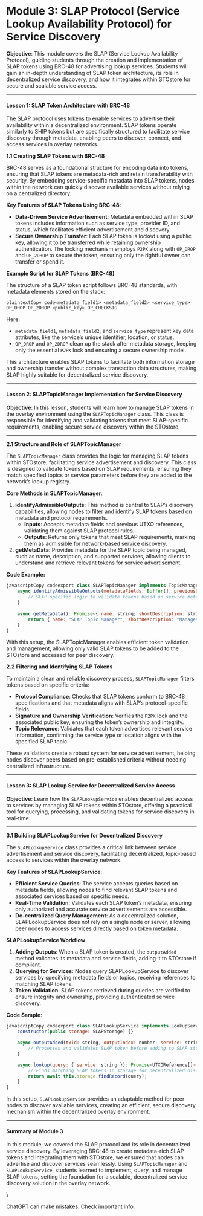 # Module 3: SLAP Protocol (Service Lookup Availability Protocol) for Service Discovery

**Objective**: This module covers the SLAP (Service Lookup Availability Protocol), guiding students through the creation and implementation of SLAP tokens using BRC-48 for advertising lookup services. Students will gain an in-depth understanding of SLAP token architecture, its role in decentralized service discovery, and how it integrates within STOstore for secure and scalable service access.

***

#### **Lesson 1: SLAP Token Architecture with BRC-48**

The SLAP protocol uses tokens to enable services to advertise their availability within a decentralized environment. SLAP tokens operate similarly to SHIP tokens but are specifically structured to facilitate service discovery through metadata, enabling peers to discover, connect, and access services in overlay networks.

**1.1 Creating SLAP Tokens with BRC-48**

BRC-48 serves as a foundational structure for encoding data into tokens, ensuring that SLAP tokens are metadata-rich and retain transferability with security. By embedding service-specific metadata into SLAP tokens, nodes within the network can quickly discover available services without relying on a centralized directory.

**Key Features of SLAP Tokens Using BRC-48**:

* **Data-Driven Service Advertisement**: Metadata embedded within SLAP tokens includes information such as service type, provider ID, and status, which facilitates efficient advertisement and discovery.
* **Secure Ownership Transfer**: Each SLAP token is locked using a public key, allowing it to be transferred while retaining ownership authentication. The locking mechanism employs `P2PK` along with `OP_DROP` and `OP_2DROP` to secure the token, ensuring only the rightful owner can transfer or spend it.

**Example Script for SLAP Tokens (BRC-48)**

The structure of a SLAP token script follows BRC-48 standards, with metadata elements stored on the stack:

```plaintext
plaintextCopy code<metadata_field1> <metadata_field2> <service_type> OP_DROP OP_2DROP <public_key> OP_CHECKSIG
```

Here:

* `metadata_field1`, `metadata_field2`, and `service_type` represent key data attributes, like the service’s unique identifier, location, or status.
* `OP_DROP` and `OP_2DROP` clean up the stack after metadata storage, keeping only the essential `P2PK` lock and ensuring a secure ownership model.

This architecture enables SLAP tokens to facilitate both information storage and ownership transfer without complex transaction data structures, making SLAP highly suitable for decentralized service discovery.

***

#### **Lesson 2: SLAPTopicManager Implementation for Service Discovery**

**Objective**: In this lesson, students will learn how to manage SLAP tokens in the overlay environment using the `SLAPTopicManager` class. This class is responsible for identifying and validating tokens that meet SLAP-specific requirements, enabling secure service discovery within the STOstore.

***

**2.1 Structure and Role of SLAPTopicManager**

The `SLAPTopicManager` class provides the logic for managing SLAP tokens within STOstore, facilitating service advertisement and discovery. This class is designed to validate tokens based on SLAP requirements, ensuring they match specified topics or service parameters before they are added to the network’s lookup registry.

**Core Methods in SLAPTopicManager**:

1. **identifyAdmissibleOutputs**: This method is central to SLAP’s discovery capabilities, allowing nodes to filter and identify SLAP tokens based on metadata and protocol requirements.
   * **Inputs**: Accepts metadata fields and previous UTXO references, validating them against SLAP protocol rules.
   * **Outputs**: Returns only tokens that meet SLAP requirements, marking them as admissible for network-based service discovery.
2. **getMetaData**: Provides metadata for the SLAP topic being managed, such as name, description, and supported services, allowing clients to understand and retrieve relevant tokens for service advertisement.

**Code Example:**

```javascript
javascriptCopy codeexport class SLAPTopicManager implements TopicManager {
    async identifyAdmissibleOutputs(metadataFields: Buffer[], previousUTXOs: Buffer[]): Promise<AdmittanceInstructions> {
        // SLAP-specific logic to validate tokens based on service metadata and past UTXOs
    }
    
    async getMetaData(): Promise<{ name: string; shortDescription: string; iconURL?: string; }> {
        return { name: "SLAP Topic Manager", shortDescription: "Manages SLAP tokens for service availability." };
    }
}
```

With this setup, the SLAPTopicManager enables efficient token validation and management, allowing only valid SLAP tokens to be added to the STOstore and accessed for peer discovery.

**2.2 Filtering and Identifying SLAP Tokens**

To maintain a clean and reliable discovery process, `SLAPTopicManager` filters tokens based on specific criteria:

* **Protocol Compliance**: Checks that SLAP tokens conform to BRC-48 specifications and that metadata aligns with SLAP’s protocol-specific fields.
* **Signature and Ownership Verification**: Verifies the `P2PK` lock and the associated public key, ensuring the token’s ownership and integrity.
* **Topic Relevance**: Validates that each token advertises relevant service information, confirming the service type or location aligns with the specified SLAP topic.

These validations create a robust system for service advertisement, helping nodes discover peers based on pre-established criteria without needing centralized infrastructure.

***

#### **Lesson 3: SLAP Lookup Service for Decentralized Service Access**

**Objective**: Learn how the `SLAPLookupService` enables decentralized access to services by managing SLAP tokens within STOstore, offering a practical tool for querying, processing, and validating tokens for service discovery in real-time.

***

**3.1 Building SLAPLookupService for Decentralized Discovery**

The `SLAPLookupService` class provides a critical link between service advertisement and service discovery, facilitating decentralized, topic-based access to services within the overlay network.

**Key Features of SLAPLookupService**:

* **Efficient Service Queries**: The service accepts queries based on metadata fields, allowing nodes to find relevant SLAP tokens and associated services based on specific needs.
* **Real-Time Validation**: Validates each SLAP token’s metadata, ensuring only authorized and accurate service advertisements are accessible.
* **De-centralized Query Management**: As a decentralized solution, SLAPLookupService does not rely on a single node or server, allowing peer nodes to access services directly based on token metadata.

**SLAPLookupService Workflow**

1. **Adding Outputs**: When a SLAP token is created, the `outputAdded` method validates its metadata and service fields, adding it to STOstore if compliant.
2. **Querying for Services**: Nodes query SLAPLookupService to discover services by specifying metadata fields or topics, receiving references to matching SLAP tokens.
3. **Token Validation**: SLAP tokens retrieved during queries are verified to ensure integrity and ownership, providing authenticated service discovery.

**Code Sample**:

```javascript
javascriptCopy codeexport class SLAPLookupService implements LookupService {
    constructor(public storage: SLAPStorage) {}

    async outputAdded(txid: string, outputIndex: number, service: string): Promise<void> {
        // Processes and validates SLAP token before adding to SLAP storage
    }

    async lookup(query: { service: string }): Promise<UTXOReference[]> {
        // Finds matching SLAP tokens in storage for decentralized discovery
        return await this.storage.findRecord(query);
    }
}
```

In this setup, `SLAPLookupService` provides an adaptable method for peer nodes to discover available services, creating an efficient, secure discovery mechanism within the decentralized overlay environment.

***

#### **Summary of Module 3**

In this module, we covered the SLAP protocol and its role in decentralized service discovery. By leveraging BRC-48 to create metadata-rich SLAP tokens and integrating them with STOstore, we ensured that nodes can advertise and discover services seamlessly. Using `SLAPTopicManager` and `SLAPLookupService`, students learned to implement, query, and manage SLAP tokens, setting the foundation for a scalable, decentralized service discovery solution in the overlay network.



\


ChatGPT can make mistakes. Check important info.
